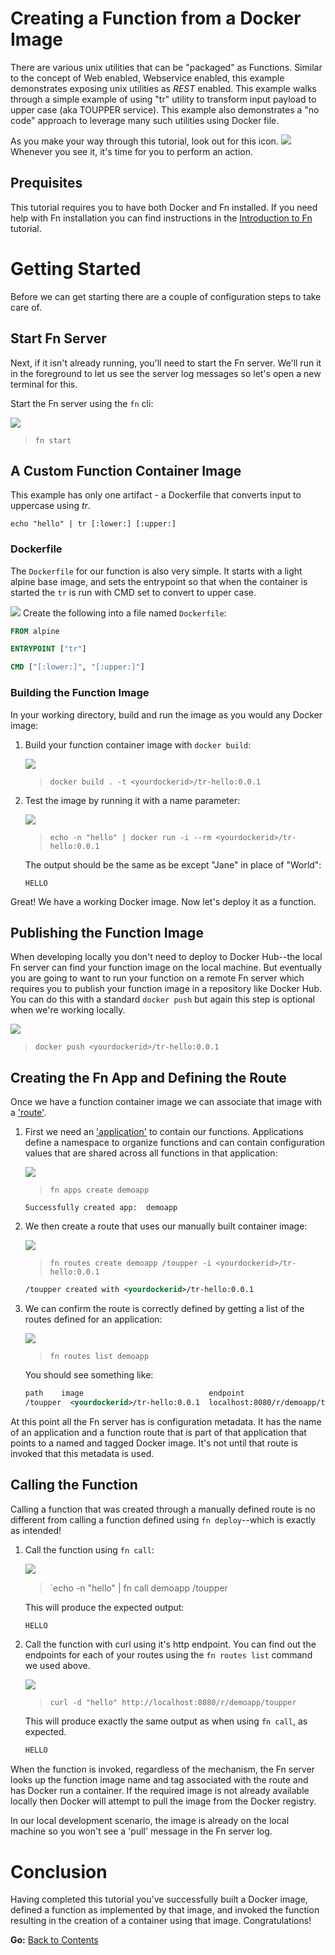 # Creating a Function from a Docker Image

There are various unix utilities that can be "packaged" as Functions. 
Similar to the concept of Web enabled, Webservice enabled, this example demonstrates
exposing unix utilities as *REST* enabled. This example walks through a simple example 
of using "tr" utility to transform input payload to upper case (aka TOUPPER service).
This example also demonstrates a "no code" approach to leverage many such utilities using Docker file.

As you make your way through this tutorial, look out for this icon.
![](images/userinput.png) Whenever you see it, it's time for you to
perform an action. 

## Prequisites

This tutorial requires you to have both Docker and Fn installed. If you need
help with Fn installation you can find instructions in the
[Introduction to Fn](../Introduction/README.md) tutorial.

# Getting Started

Before we can get starting there are a couple of configuration steps to take
care of.

## Start Fn Server

Next, if it isn't already running, you'll need to start the Fn server.  We'll
run it in the foreground to let us see the server log messages so let's open a
new terminal for this.

   Start the Fn server using the `fn` cli:

   ![](images/userinput.png)
   >`fn start`

## A Custom Function Container Image

This example has only one artifact - a Dockerfile that converts input to uppercase using *tr*.

`echo "hello" | tr [:lower:] [:upper:]`

### Dockerfile

The `Dockerfile` for our function is also very simple.  It starts with
a light alpine base image, and sets the entrypoint so that when the container is started the
`tr` is run with CMD set to convert to upper case.

![](images/userinput.png) Create the following into a file named `Dockerfile`:

```dockerfile
FROM alpine

ENTRYPOINT ["tr"]

CMD ["[:lower:]", "[:upper:]"]
```

### Building the Function Image

In your working directory, build and run the image as you would any Docker image:

1. Build your function container image with `docker build`:

   ![](images/userinput.png)
   >`docker build . -t <yourdockerid>/tr-hello:0.0.1`

2. Test the image by running it with a name parameter:

   ![](images/userinput.png)
   >`echo -n "hello" | docker run -i --rm <yourdockerid>/tr-hello:0.0.1`

   The output should be the same as be except "Jane" in place of "World":

   ```
   HELLO
   ```

Great!  We have a working Docker image.  Now let's deploy it as a function.

## Publishing the Function Image

When developing locally you don't need to deploy to Docker Hub--the
local Fn server can find your function image on the local machine. But
eventually you are going to want to run your function on a remote
Fn server which requires you to publish your function image in
a repository like Docker Hub.  You can do this with a standard `docker push` 
but again this step is optional when we're working locally.

![](images/userinput.png)
>`docker push <yourdockerid>/tr-hello:0.0.1`

## Creating the Fn App and Defining the Route

Once we have a function container image we can associate that image with a
['route'](https://github.com/fnproject/fn/blob/master/docs/developers/model.md#routes).  

1. First we need an 
['application'](https://github.com/fnproject/fn/blob/master/docs/developers/model.md#applications)
to contain our functions.  Applications define a namespace to organize functions
and can contain configuration values that are shared across all functions in
that application:

   ![](images/userinput.png)
   >`fn apps create demoapp`

   ```
   Successfully created app:  demoapp
   ```

2. We then create a route that uses our manually built container image:

   ![](images/userinput.png)
   >`fn routes create demoapp /toupper -i <yourdockerid>/tr-hello:0.0.1`

   ```xml
   /toupper created with <yourdockerid>/tr-hello:0.0.1
   ```

3. We can confirm the route is correctly defined by getting a list of the routes
defined for an application:

   ![](images/userinput.png)
   >`fn routes list demoapp`

   You should see something like:

   ```xml
   path    image                            endpoint
   /toupper  <yourdockerid>/tr-hello:0.0.1  localhost:8080/r/demoapp/toupper
   ```

At this point all the Fn server has is configuration metadata.
It has the name of an application and a function route that is part
of that application that points to a named and tagged Docker image.  It's
not until that route is invoked that this metadata is used.

## Calling the Function

Calling a function that was created through a manually defined route is no
different from calling a function defined using `fn deploy`--which is exactly
as intended!

1. Call the function using `fn call`:

   ![](images/userinput.png)
   >`echo -n "hello" | fn call demoapp /toupper

   This will produce the expected output:

   ```sh
   HELLO
   ```

2. Call the function with curl using it's http endpoint.  You can find out the
endpoints for each of your routes using the `fn routes list` command we used
above.

   ![](images/userinput.png)
   >`curl -d "hello" http://localhost:8080/r/demoapp/toupper`

   This will produce exactly the same output as when using `fn call`, as 
   expected.

   ```sh
   HELLO
   ```
When the function is invoked, regardless of the mechanism, the Fn server 
looks up the function image name and tag associated with the route and 
has Docker run a container. If the required image is not already available
locally then Docker will attempt to pull the image from the Docker registry.

In our local development scenario, the image is already on the local machine
so you won't see a 'pull' message in the Fn server log.

# Conclusion

Having completed this tutorial you've successfully built a Docker image,
defined a function as implemented by that image, and invoked the function
resulting in the creation of a container using that image.  Congratulations!

**Go:** [Back to Contents](../README.md)
